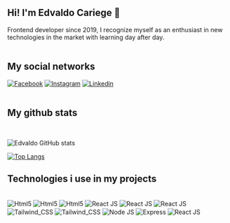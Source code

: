 ## Hi! I'm Edvaldo Cariege 👋
Frontend developer since 2019, I recognize myself as an enthusiast in new technologies in the market with learning day after day.
<br/>
<br/>

## My social networks

[![Facebook](https://img.shields.io/badge/Facebook-1877F2?style=for-the-badge&logo=facebook&logoColor=white)](https://www.facebook.com/osvaldo.cariege)
[![Instagram](https://img.shields.io/badge/Instagram-E4405F?style=for-the-badge&logo=instagram&logoColor=white)](https://www.instagram.com/osvaldocariege)
[![Linkedin](https://img.shields.io/badge/LinkedIn-0077B5?style=for-the-badge&logo=linkedin&logoColor=white)](https://www.linkedin.com/in/osvaldocariege)
<br/>
<br/>

## My github stats
<div styles="display: flex;"><br/>

![Edvaldo GitHub stats](https://github-readme-stats.vercel.app/api?username=osvaldocariege06&show_icons=true&theme=omni&themeColor=white)


[![Top Langs](https://github-readme-stats.vercel.app/api/top-langs/?username=osvaldocariege06&layout=compact)](https://github.com/anuraghazra/github-readme-stats)
</div>

## Technologies i use in my projects
<div styles="display: inline-block;"><br/>
    <img align="center" alt="Html5" src="https://img.shields.io/badge/HTML-8B0000?style=for-the-badge&logo=html5&logoColor=white" />
    <img align="center" alt="Html5" src="https://img.shields.io/badge/CSS-00BFFF?&style=for-the-badge&logo=css3&logoColor=white" />
    <img align="center" alt="Html5" src="https://img.shields.io/badge/JavaScript-F7DF1E?style=for-the-badge&logo=javascript&logoColor=black" />
    <img align="center" alt="React JS" src="https://img.shields.io/badge/React-20232A?style=for-the-badge&logo=react&logoColor=61DAFB" />
    <img align="center" alt="React JS" src="https://img.shields.io/badge/TypeScript-00008B?style=for-the-badge&logo=typescript&logoColor=white" />
    <img align="center" alt="React JS" src="https://img.shields.io/badge/Redux-593D88?style=for-the-badge&logo=redux&logoColor=white" />
    <img align="center" alt="Tailwind_CSS" src="https://img.shields.io/badge/Tailwind_CSS-4B0082?style=for-the-badge&logo=tailwind-css&logoColor=white" />
    <img align="center" alt="Tailwind_CSS" src="https://img.shields.io/badge/PHP-777BB4?style=for-the-badge&logo=php&logoColor=white" />
    <img align="center" alt="Node JS" src="https://img.shields.io/badge/Node.js-00FF00?style=for-the-badge&logo=node.js&logoColor=white" />
    <img align="center" alt="Express" src="https://img.shields.io/badge/Express.js-404D59?style=for-the-badge" />
    <img align="center" alt="React JS" src="https://img.shields.io/badge/MongoDB-4EA94B?style=for-the-badge&logo=mongodb&logoColor=white" />

    
</div>

<br/>
<br/>


<!--
**osvaldocariege06/osvaldocariege06** is a ✨ _special_ ✨ repository because its `README.md` (this file) appears on your GitHub profile.

Here are some ideas to get you started:

- 🔭 I’m currently working on ...
- 🌱 I’m currently learning ...
- 👯 I’m looking to collaborate on ...
- 🤔 I’m looking for help with ...
- 💬 Ask me about ...
- 📫 How to reach me: ...
- 😄 Pronouns: ...
- ⚡ Fun fact: ...
-->
